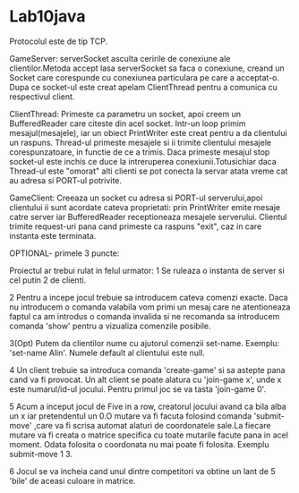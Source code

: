 # Lab10java

Protocolul este de tip TCP.

GameServer:
serverSocket asculta ceririle de conexiune ale clientilor.Metoda accept lasa
serverSocket sa faca o conexiune, creand un Socket care corespunde cu conexiunea
particulara pe care a acceptat-o. Dupa ce socket-ul este creat apelam ClientThread
pentru a comunica cu respectivul client.

ClientThread: Primeste ca parametru un socket, apoi creem un BufferedReader
care citeste din acel socket. Intr-un loop primim mesajul(mesajele), iar un
obiect PrintWriter este creat pentru a da clientului un raspuns.
Thread-ul primeste mesajele si ii trimite clientului mesajele corespunzatoare,
in functie de ce a trimis. Daca primeste mesajul stop socket-ul este inchis ce duce
la intreruperea conexiunii.Totusichiar daca Thread-ul este "omorat" alti clienti se pot
conecta la servar atata vreme cat au adresa si PORT-ul potrivite.

GameClient: Creeaza un socket cu adresa si PORT-ul serverului,apoi clientului
ii sunt acordate cateva proprietati: prin PrintWriter emite mesaje catre
server iar BufferedReader receptioneaza mesajele serverului. Clientul trimite
request-uri pana cand primeste ca raspuns "exit", caz in care instanta este
terminata.

OPTIONAL- primele 3 puncte:

Proiectul ar trebui rulat in felul urmator:
1 Se ruleaza o instanta de server si cel putin 2 de clienti.

2 Pentru a incepe jocul trebuie sa introducem cateva comenzi exacte. Daca nu
introducem o comanda valabila vom primi un mesaj care ne atentioneaza faptul
ca am introdus o comanda invalida si ne recomanda sa introducem comanda
'show' pentru a vizualiza comenzile posibile.

3(Opt) Putem da clientilor nume cu ajutorul comenzii set-name.
Exemplu: 'set-name Alin'.
Numele default al clientului este null.

4 Un client trebuie sa introduca comanda 'create-game' si sa astepte pana cand
va fi provocat. Un alt client se poate alatura cu 'join-game x', unde x este
numarul/id-ul jocului. Pentru primul joc se va tasta 'join-game 0'.

5 Acum a inceput jocul de Five in a row, creatorul jocului avand ca bila alba
un x iar pretendentul un 0.O mutare va fi facuta folosind comanda 'submit-move'
,care va fi scrisa automat alaturi de coordonatele sale.La fiecare mutare va
fi creata o matrice specifica cu toate mutarile facute pana in acel moment.
Odata folosita o coordonata nu mai poate fi folosita.
Exemplu submit-move 1 3.

6 Jocul se va incheia cand unul dintre competitori
va obtine un lant de 5 'bile' de aceasi culoare in matrice.
